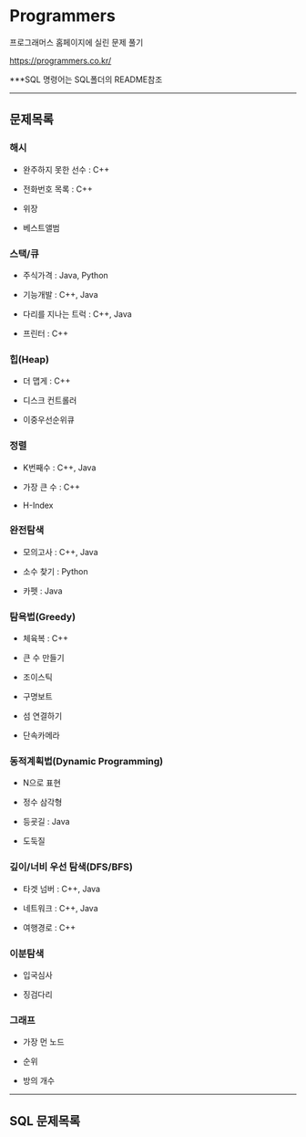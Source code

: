 # Programmers

프로그래머스 홈페이지에 실린 문제 풀기

https://programmers.co.kr/

***SQL 명령어는 SQL폴더의 README참조

--------------------------------------------
## 문제목록
### 해시
  
  - 완주하지 못한 선수 : C++
  
  - 전화번호 목록 : C++
  
  - 위장
  
  - 베스트앨범

### 스택/큐
  
  - 주식가격 : Java, Python
  
  - 기능개발 : C++, Java
  
  - 다리를 지나는 트럭 : C++, Java
  
  - 프린터 : C++

### 힙(Heap)
  
  - 더 맵게 : C++
  
  - 디스크 컨트롤러
  
  - 이중우선순위큐

### 정렬

  - K번째수 : C++, Java
  
  - 가장 큰 수 : C++
  
  - H-Index

### 완전탐색

  - 모의고사 : C++, Java
  
  - 소수 찾기 : Python
  
  - 카펫 : Java

### 탐욕법(Greedy)

  - 체육복 : C++
  
  - 큰 수 만들기
  
  - 조이스틱
  
  - 구명보트
  
  - 섬 연결하기
  
  - 단속카메라

### 동적계획법(Dynamic Programming)

 - N으로 표현
 
 - 정수 삼각형
 
 - 등굣길 : Java
 
 - 도둑질

### 깊이/너비 우선 탐색(DFS/BFS)

 - 타겟 넘버 : C++, Java
 
 - 네트워크 : C++, Java
 
 - 여행경로 : C++

### 이분탐색

  - 입국심사
  
  - 징검다리

### 그래프
  
  - 가장 먼 노드
  
  - 순위
  
  - 방의 개수
-----------------------------------------
## SQL 문제목록
